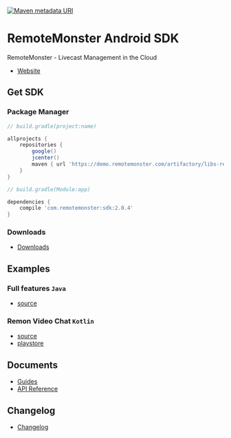 [![Maven metadata URI](https://img.shields.io/maven-metadata/v/https/demo.remotemonster.com/artifactory/libs-release-local/com/remon/remondroid/maven-metadata.xml.svg)](https://demo.remotemonster.com/artifactory/libs-release-local)

# RemoteMonster Android SDK

RemoteMonster - Livecast Management in the Cloud

* [Website](https://remotemonster.com)

## Get SDK

### Package Manager

```gradle
// build.gradle(project:name)

allprojects {
    repositories {
        google()
        jcenter()
        maven { url 'https://demo.remotemonster.com/artifactory/libs-release-local' }
    }
}
```

```gradle
// build.gradle(Module:app)

dependencies {
    compile 'com.remotemonster:sdk:2.0.4'
}
```

### Downloads

* [Downloads](https://github.com/RemoteMonster/android-sdk/releases/)

## Examples

### Full features `Java`

* [source](https://github.com/RemoteMonster/android-sdk/tree/master/examples/full/)

### Remon Video Chat `Kotlin`

* [source](https://github.com/RemoteMonster/android-sdk/tree/master/examples/remon-video-chat)
* [playstore](https://play.google.com/store/apps/details?id=com.remotemonster.remonrtc)

## Documents

* [Guides](https://docs.remotemonster.com/)
* [API Reference](https://remotemonster.github.io/android-sdk/)

## Changelog

* [Changelog](https://github.com/RemoteMonster/android-sdk/blob/master/CHANGELOG.md)
